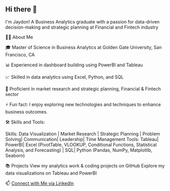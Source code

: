 ## Hi there 👋

 I'm Jaydon! A Business Analytics graduate with a passion for data-driven decision-making and strategic planning at Financial and Fintech industry

🙋‍♂️ About Me

🎓 Master of Science in Business Analytics at Golden Gate University, San Francisco, CA

📊 Experienced in dashboard building using PowerBI and Tableau

📈 Skilled in data analytics using Excel, Python, and SQL

📝 Proficient in market research and strategic planning, Financial & Fintech sector

⚡ Fun fact: I enjoy exploring new technologies and techniques to enhance business outcomes.

🛠 Skills and Tools:

Skills: Data Visualization | Market Research | Strategic Planning | Problem Solving| Communication| Leadership| Time Management 
Tools: Tableau| PowerBI| Excel (PivotTable, VLOOKUP, Conditional Functions, Statistical Analysis, and Forecasting) | SQL| Python (Pandas, NumPy, Matplotlib, Seaborn) 

📚 Projects View my analytics work & coding projects on GitHub Explore my data visualizations on Tableau and PowerBI

📫 [Connect with Me via LinkedIn](https://www.linkedin.com/in/jaydonb/)
